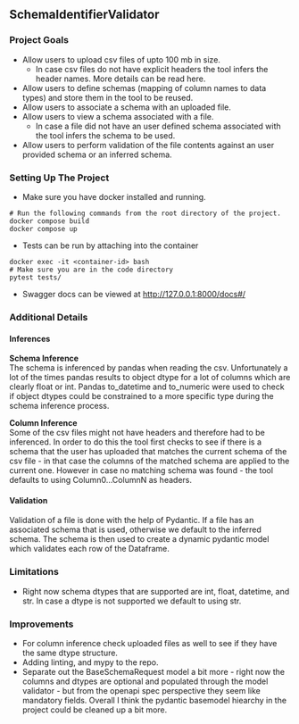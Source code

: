 ## SchemaIdentifierValidator

### Project Goals
- Allow users to upload csv files of upto 100 mb in size.
  - In case csv files do not have explicit headers the tool infers the header names. More details can be read here.
- Allow users to define schemas (mapping of column names to data types) and store them in the tool to be reused.
- Allow users to associate a schema with an uploaded file.
- Allow users to view a schema associated with a file.
  - In case a file did not have an user defined schema associated with the tool infers the schema to be used.
- Allow users to perform validation of the file contents against an user provided schema or an inferred schema.

### Setting Up The Project
- Make sure you have docker installed and running.
```
# Run the following commands from the root directory of the project.
docker compose build
docker compose up
```
- Tests can be run by attaching into the container
```
docker exec -it <container-id> bash
# Make sure you are in the code directory
pytest tests/
```
- Swagger docs can be viewed at http://127.0.0.1:8000/docs#/

### Additional Details
#### Inferences
**Schema Inference**  
The schema is inferenced by pandas when reading the csv. Unfortunately a lot of the times pandas results to object dtype for a lot of columns which are clearly float or int. Pandas to_datetime and to_numeric were used to check if object dtypes could be constrained to a more specific type during the schema inference process.  

**Column Inference**  
Some of the csv files might not have headers and therefore had to be inferenced. In order to do this the tool first checks to see if there is a schema that the user has uploaded that matches the current schema of the csv file - in that case the columns of the matched schema are applied to the current one. However in case no matching schema was found - the tool defaults to using Column0...ColumnN as headers.

#### Validation
Validation of a file is done with the help of Pydantic. If a file has an associated schema that is used, otherwise we default to the inferred schema. The schema is then used to create a dynamic pydantic model which validates each row of the Dataframe.

### Limitations
- Right now schema dtypes that are supported are int, float, datetime, and str. In case a dtype is not supported we default to using str.

### Improvements
- For column inference check uploaded files as well to see if they have the same dtype structure.
- Adding linting, and mypy to the repo.
- Separate out the BaseSchemaRequest model a bit more - right now the columns and dtypes are optional and populated through the model validator - but from the openapi spec perspective they seem like mandatory fields. Overall I think the pydantic basemodel hiearchy in the project could be cleaned up a bit more.